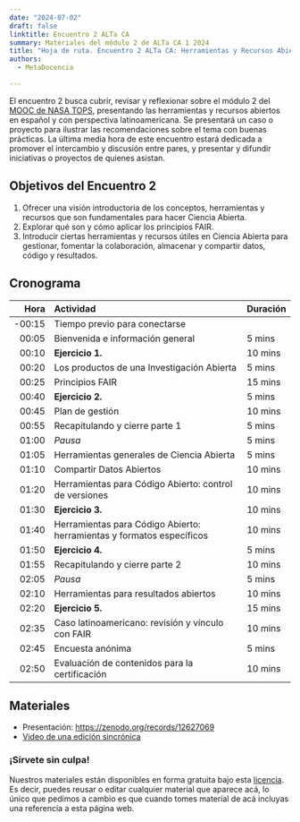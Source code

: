 ```yaml
---
date: "2024-07-02"
draft: false
linktitle: Encuentro 2 ALTa CA
summary: Materiales del módulo 2 de ALTa CA 1 2024 
title: "Hoja de ruta. Encuentro 2 ALTa CA: Herramientas y Recursos Abiertos"
authors:
  - MetaDocencia

---
```


El encuentro 2 busca cubrir, revisar y reflexionar sobre el módulo 2 del [MOOC de NASA TOPS](https://github.com/nasa/Transform-to-Open-Science/tree/open-science-101), presentando las herramientas y recursos abiertos en español y con perspectiva latinoamericana. Se presentará un caso o proyecto para ilustrar las recomendaciones sobre el tema con buenas prácticas. La última media hora de este encuentro estará dedicada a promover el intercambio y discusión entre pares, y presentar y difundir iniciativas o proyectos de quienes asistan.

## Objetivos del Encuentro 2
1. Ofrecer una visión introductoria de los conceptos, herramientas y recursos que son fundamentales para hacer Ciencia Abierta.
2. Explorar qué son y cómo aplicar los principios FAIR.
3. Introducir ciertas herramientas y recursos útiles en Ciencia Abierta para gestionar, fomentar la colaboración, almacenar y compartir datos, código y resultados. 

## Cronograma
|  Hora | Actividad | Duración |
| ---:  | :----------- | :----------- |
|-00:15 | Tiempo previo para conectarse | 
|00:05 | Bienvenida e información general | 5 mins |
|00:10 | **Ejercicio 1.** | 10 mins |
|00:20 | Los productos de una Investigación Abierta  | 5 mins |
|00:25 | Principios FAIR | 15 mins |
|00:40 | **Ejercicio 2.** | 5 mins |
|00:45 | Plan de gestión | 10 mins |
|00:55 | Recapitulando y cierre parte 1 | 5 mins |
|01:00 | *Pausa* | 5 mins |
|01:05 | Herramientas generales de Ciencia Abierta | 5 mins |
|01:10 | Compartir Datos Abiertos | 10 mins |
|01:20 | Herramientas para Código Abierto: control de versiones | 10 mins |
|01:30 | **Ejercicio 3.** | 10 mins |
|01:40 | Herramientas para Código Abierto: herramientas y formatos específicos | 10 mins |
|01:50 | **Ejercicio 4.** | 5 mins |
|01:55 | Recapitulando y cierre parte 2 | 10 mins |
|02:05 | *Pausa* | 5 mins |
|02:10 | Herramientas para resultados abiertos | 10 mins |
|02:20 | **Ejercicio 5.** | 15 mins |
|02:35 | Caso latinoamericano: revisión y vínculo con FAIR | 10 mins |
|02:45 | Encuesta anónima | 5 mins |
|02:50 | Evaluación de contenidos para la certificación | 10 mins |

## Materiales

- Presentación: https://zenodo.org/records/12627069 
- [Video de una edición sincrónica](https://us02web.zoom.us/rec/share/dwvH3KUwlK9eBJn-26K6iGGx6QpHjElW1ouOjJjVpVPTLSiaLTnUCUSJI4vatMWZ.NUoXQO3e32IgkNCe)
  
### ¡Sírvete sin culpa!
Nuestros materiales están disponibles en forma gratuita bajo esta [licencia](https://creativecommons.org/licenses/by/4.0/deed.es). Es decir, puedes reusar o editar cualquier material que aparece acá, lo único que pedimos a cambio es que cuando tomes material de acá incluyas una referencia a esta página web.
